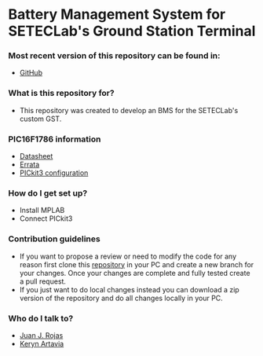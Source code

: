 Battery Management System for SETECLab's Ground Station Terminal  
============

### Most recent version of this repository can be found in: ###

* [GitHub](https://github.com/Setec-Lab/gst_bms)

### What is this repository for? ###

* This repository was created to develop an BMS for the SETECLab's custom GST. 

### PIC16F1786 information

* [Datasheet](http://ww1.microchip.com/downloads/en/DeviceDoc/40001637C.pdf)
* [Errata](http://ww1.microchip.com/downloads/en/DeviceDoc/80000553C.pdf)
* [PICkit3 configuration](http://ww1.microchip.com/downloads/en/DeviceDoc/50002010B.pdf)

### How do I get set up? ###

* Install MPLAB
* Connect PICkit3


### Contribution guidelines ###

* If you want to propose a review or need to modify the code for any reason first clone this [repository](https://github.com/Setec-Lab/gst_bms) in your PC and create a new branch for your changes. Once your changes are complete and fully tested create a pull request.
* If you just want to do local changes instead you can download a zip version of the repository and do all changes locally in your PC. 

### Who do I talk to? ###

* [Juan J. Rojas](mailto:juan.rojas@itcr.ac.cr)
* [Keryn Artavia](mailto:)
